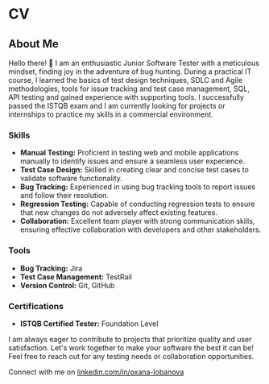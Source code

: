 # CV
## About Me

Hello there! 👋 I am an enthusiastic Junior Software Tester with a meticulous mindset, finding joy in the adventure of bug hunting. During a practical IT course, I learned the basics of test design techniques, SDLC and Agile methodologies, tools for issue tracking and test case management, SQL,  API testing and gained experience with supporting tools. I successfully passed the ISTQB exam and I am currently looking for projects or internships to practice my skills in a commercial environment.

### Skills

- **Manual Testing:** Proficient in testing web and mobile applications manually to identify issues and ensure a seamless user experience.
- **Test Case Design:** Skilled in creating clear and concise test cases to validate software functionality.
- **Bug Tracking:** Experienced in using bug tracking tools to report issues and follow their resolution.
- **Regression Testing:** Capable of conducting regression tests to ensure that new changes do not adversely affect existing features.
- **Collaboration:** Excellent team player with strong communication skills, ensuring effective collaboration with developers and other stakeholders.

### Tools

- **Bug Tracking:** Jira
- **Test Case Management:** TestRail
- **Version Control:** Git, GitHub

### Certifications

- **ISTQB Certified Tester:** Foundation Level

I am always eager to contribute to projects that prioritize quality and user satisfaction. Let's work together to make your software the best it can be! Feel free to reach out for any testing needs or collaboration opportunities.

Connect with me on [linkedin.com/in/oxana-lobanova](*) 
